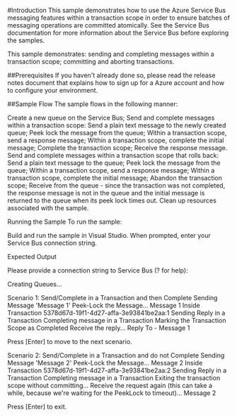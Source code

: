 #Introduction
This sample demonstrates how to use the Azure Service Bus messaging features within a transaction scope in order to ensure batches of messaging operations are committed atomically. See the Service Bus documentation for more information about the Service Bus before exploring the samples.

This sample demonstrates: sending and completing messages within a transaction scope; committing and aborting transactions.

##Prerequisites
If you haven't already done so, please read the release notes document that explains how to sign up for a Azure account and how to configure your environment.

##Sample Flow
The sample flows in the following manner:

Create a new queue on the Service Bus;
Send and complete messages within a transaction scope:
Send a plain text message to the newly created queue;
Peek lock the message from the queue;
Within a transaction scope, send a response message;
Within a transaction scope, complete the initial message;
Complete the transaction scope;
Receive the response message.
Send and complete messages within a transaction scope that rolls back:
Send a plain text message to the queue;
Peek lock the message from the queue;
Within a transaction scope, send a response message;
Within a transaction scope, complete the initial message;
Abandon the transaction scope;
Receive from the queue - since the transaction was not completed, the response message is not in the queue and the initial message is returned to the queue when its peek lock times out.
Clean up resources associated with the sample.

Running the Sample
To run the sample:

Build and run the sample in Visual Studio.
When prompted, enter your Service Bus connection string.
 

Expected Output

Please provide a connection string to Service Bus (? for help): <Your connection string>

Creating Queues...

Scenario 1: Send/Complete in a Transaction and then Complete
Sending Message 'Message 1'
Peek-Lock the Message... Message 1
Inside Transaction 5378d67d-19f1-4d27-affa-3e93841be2aa:1
Sending Reply in a Transaction
Completing message in a Transaction
Marking the Transaction Scope as Completed
Receive the reply... Reply To - Message 1

Press [Enter] to move to the next scenario.


Scenario 2: Send/Complete in a Transaction and do not Complete
Sending Message 'Message 2'
Peek-Lock the Message... Message 2
Inside Transaction 5378d67d-19f1-4d27-affa-3e93841be2aa:2
Sending Reply in a Transaction
Completing message in a Transaction
Exiting the transaction scope without committing...
Receive the request again (this can take a while, because we're waiting for the
PeekLock to timeout)... Message 2

Press [Enter] to exit.